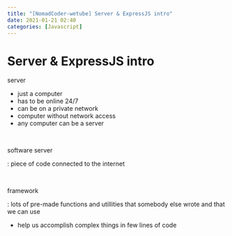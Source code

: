 ```yaml
---
title: "[NomadCoder-wetube] Server & ExpressJS intro"
date: 2021-01-21 02:40
categories: [Javascript]
---
```


# Server & ExpressJS intro

server

- just a computer
- has to be online 24/7
- can be on a private network
- computer without network access
- any computer can be a server

<br>

software server

: piece of code connected to the internet

<br>

framework

: lots of pre-made functions and utillities that somebody else wrote and that we can use

- help us accomplish complex things in few lines of code

